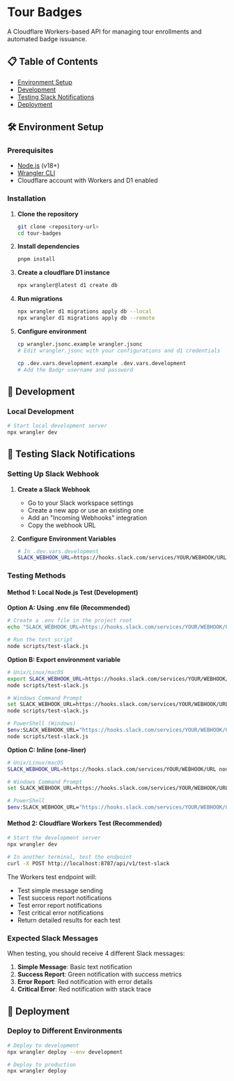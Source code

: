 # Tour Badges

A Cloudflare Workers-based API for managing tour enrollments and automated badge issuance.

## 📋 Table of Contents
- [Environment Setup](#environment-setup)
- [Development](#development)
- [Testing Slack Notifications](#testing-slack-notifications)
- [Deployment](#deployment)

## 🛠️ Environment Setup

### Prerequisites

- [Node.js](https://nodejs.org/) (v18+)
- [Wrangler CLI](https://developers.cloudflare.com/workers/wrangler/install-and-update/)
- Cloudflare account with Workers and D1 enabled

### Installation

1. **Clone the repository**
   ```bash
   git clone <repository-url>
   cd tour-badges
   ```

2. **Install dependencies**
   ```bash
   pnpm install
   ```

3. **Create a cloudflare D1 instance**
   ```bash
   npx wrangler@latest d1 create db
   ```

4. **Run migrations**
   ```bash
   npx wrangler d1 migrations apply db --local
   npx wrangler d1 migrations apply db --remote
   ```

5. **Configure environment**
   ```bash
   cp wrangler.jsonc.example wrangler.jsonc
   # Edit wrangler.jsonc with your configurations and d1 credentials

   cp .dev.vars.development.example .dev.vars.development
   # Add the Badgr username and password
   ```

## 🔧 Development

### Local Development
```bash
# Start local development server
npx wrangler dev
```

## 🧪 Testing Slack Notifications

### Setting Up Slack Webhook

1. **Create a Slack Webhook**
   - Go to your Slack workspace settings
   - Create a new app or use an existing one
   - Add an "Incoming Webhooks" integration
   - Copy the webhook URL

2. **Configure Environment Variables**
   ```bash
   # In .dev.vars.development
   SLACK_WEBHOOK_URL=https://hooks.slack.com/services/YOUR/WEBHOOK/URL
   ```

### Testing Methods

#### Method 1: Local Node.js Test (Development)

**Option A: Using .env file (Recommended)**
```bash
# Create a .env file in the project root
echo "SLACK_WEBHOOK_URL=https://hooks.slack.com/services/YOUR/WEBHOOK/URL" > .env

# Run the test script
node scripts/test-slack.js
```

**Option B: Export environment variable**
```bash
# Unix/Linux/macOS
export SLACK_WEBHOOK_URL=https://hooks.slack.com/services/YOUR/WEBHOOK/URL
node scripts/test-slack.js

# Windows Command Prompt
set SLACK_WEBHOOK_URL=https://hooks.slack.com/services/YOUR/WEBHOOK/URL
node scripts/test-slack.js

# PowerShell (Windows)
$env:SLACK_WEBHOOK_URL="https://hooks.slack.com/services/YOUR/WEBHOOK/URL"
node scripts/test-slack.js
```

**Option C: Inline (one-liner)**
```bash
# Unix/Linux/macOS
SLACK_WEBHOOK_URL=https://hooks.slack.com/services/YOUR/WEBHOOK/URL node scripts/test-slack.js

# Windows Command Prompt
set SLACK_WEBHOOK_URL=https://hooks.slack.com/services/YOUR/WEBHOOK/URL && node scripts/test-slack.js

# PowerShell
$env:SLACK_WEBHOOK_URL="https://hooks.slack.com/services/YOUR/WEBHOOK/URL"; node scripts/test-slack.js
```

#### Method 2: Cloudflare Workers Test (Recommended)
```bash
# Start the development server
npx wrangler dev

# In another terminal, test the endpoint
curl -X POST http://localhost:8787/api/v1/test-slack
```

The Workers test endpoint will:
- Test simple message sending
- Test success report notifications
- Test error report notifications
- Test critical error notifications
- Return detailed results for each test

### Expected Slack Messages

When testing, you should receive 4 different Slack messages:
1. **Simple Message**: Basic text notification
2. **Success Report**: Green notification with success metrics
3. **Error Report**: Red notification with error details
4. **Critical Error**: Red notification with stack trace

## 🚢 Deployment

### Deploy to Different Environments

```bash
# Deploy to development
npx wrangler deploy --env development

# Deploy to production
npx wrangler deploy
```